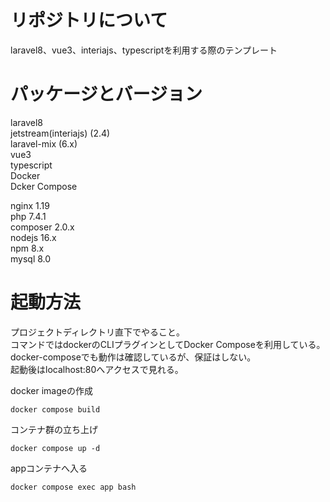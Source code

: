 # リポジトリについて
laravel8、vue3、interiajs、typescriptを利用する際のテンプレート

# パッケージとバージョン
laravel8  
jetstream(interiajs) (2.4)  
laravel-mix (6.x)  
vue3  
typescript  
Docker  
Dcker Compose  

nginx 1.19  
php 7.4.1  
composer 2.0.x  
nodejs 16.x  
npm 8.x  
mysql 8.0  

# 起動方法
プロジェクトディレクトリ直下でやること。  
コマンドではdockerのCLIプラグインとしてDocker Composeを利用している。  
docker-composeでも動作は確認しているが、保証はしない。  
起動後はlocalhost:80へアクセスで見れる。  

docker imageの作成

```
docker compose build
```

コンテナ群の立ち上げ

```
docker compose up -d
```

appコンテナへ入る

```
docker compose exec app bash
```
